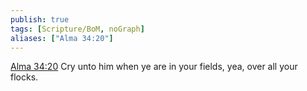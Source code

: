 ```yaml
---
publish: true
tags: [Scripture/BoM, noGraph]
aliases: ["Alma 34:20"]
---
```

[Alma 34:20](https://churchofjesuschrist.org/study/scriptures/bofm/alma/34?lang=eng&id=p20#p20) Cry unto him when ye are in your fields, yea, over all your flocks.
